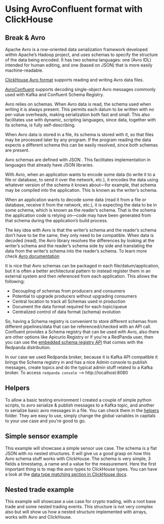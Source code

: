 # Using AvroConfluent format with ClickHouse

## Break & Avro

Apache Avro is a row-oriented data serialization framework developed within Apache’s Hadoop project, and uses schemas to specify the structure of the data being encoded. It has two schema languages: one (Avro IDL) intended for human editing, and one (based on JSON) that is more easily machine-readable.

[ClickHouse Avro format](https://clickhouse.com/docs/en/sql-reference/formats/#data-format-avro) supports reading and writing Avro data files.

[AvroConfluent](https://clickhouse.com/docs/en/sql-reference/formats/#data-format-avro-confluent) supports decoding single-object Avro messages commonly used with Kafka and Confluent Schema Registry.

Avro relies on schemas. When Avro data is read, the schema used when writing it is always present. This permits each datum to be written with no per-value overheads, making serialization both fast and small. This also facilitates use with dynamic, scripting languages, since data, together with its schema, is fully self-describing.

When Avro data is stored in a file, its schema is stored with it, so that files may be processed later by any program. If the program reading the data expects a different schema this can be easily resolved, since both schemas are present.

Avro schemas are defined with JSON . This facilitates implementation in languages that already have JSON libraries.

With Avro, when an application wants to encode some data (to write it to a file or database, to send it over the network, etc.), it encodes the data using whatever version of the schema it knows about—for example, that schema may be compiled into the application. This is known as the writer’s schema.

When an application wants to decode some data (read it from a file or database, receive it from the network, etc.), it is expecting the data to be in some schema, which is known as the reader’s schema. That is the schema the application code is relying on—code may have been generated from that schema during the application’s build process.

The key idea with Avro is that the writer’s schema and the reader’s schema don’t have to be the same, they only need to be compatible. When data is decoded (read), the Avro library resolves the differences by looking at the writer’s schema and the reader’s schema side by side and translating the data from the writer’s schema into the reader’s schema. To learn more check [Avro documentation](https://avro.apache.org/docs/1.11.1/)

It is nice that Avro schemas can be packaged in each file/datum/application, but it is often a better architectural pattern to instead register them in an external system and then referenced from each application. This allows the following:

* Decoupling of schemas from producers and consumers
* Potential to upgrade producers without upgrading consumers
* Central location to track all Schemas used in production
* Document the data format required for each topic/queue
* Centralized control of data format (schema) evolution

So, having a Schema registry is convenient to store different schemas from different pipelines/data that can be referenced/checked with an API call. Confluent provides a Schema registry that can be used with Avro, also there are other options like Apicurio Registry or if you're a RedPanda user, then you can use the [embedded schema registry API](https://docs.redpanda.com/docs/manage/schema-registry/) that comes with the Redpanda distribution.

In our case we used Redpanda broker, because it is Kafka API compatible it brings the Schema registry in and has a nice Admin console to publish messages, create topics and do the typical admin stuff related to a Kafka broker. To access `redpanda console` --> http://localhost:8080

## Helpers

To allow a basic testing environment I created a couple of simple python scripts, to avro serialize & publish messages to a Kafka topic, and another to serialize basic avro messages in a file. You can check them in the [helpers]() folder. They are easy to use, simply change the global variables in capitals to your use case and you're good to go.

## Simple sensor example

This example will showcase a simple sensor use case. The schema is a flat JSON with no nested structures. It will give us a good grasp on how this Avro schema stuff works with ClickHouse. The schema is very simple, 3 fields a timestamp, a name and a value for the measurement. Here the first important thing is to map the avro types to ClickHouse types. You can have a look at the [data type matching section in ClickHouse docs](https://clickhouse.com/docs/en/sql-reference/formats/#data_types-matching).


## Nested trade example

This example will showcase a use case for crypto trading, with a root base trade and some nested trading events. This structure is not very complex also but will show us how a nested structure implemented with arrays, works with Avro and ClickHouse.
